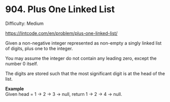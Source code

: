 # 904. Plus One Linked List

Difficulty: Medium

https://lintcode.com/en/problem/plus-one-linked-list/

Given a non-negative integer represented as non-empty a singly linked list of digits, plus one to the integer.

You may assume the integer do not contain any leading zero, except the number 0 itself.

The digits are stored such that the most significant digit is at the head of the list.

**Example**  
Given head = 1 -> 2 -> 3 -> null, return 1 -> 2 -> 4 -> null.
